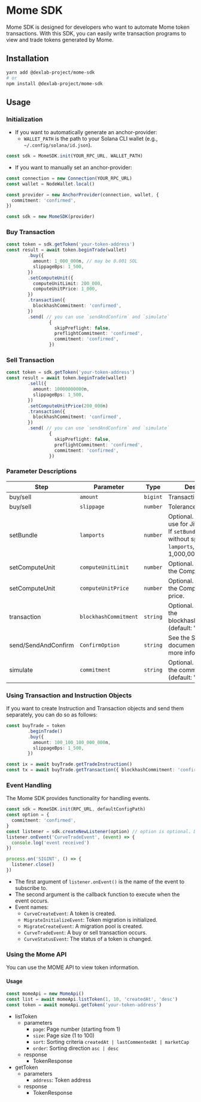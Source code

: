 
# Mome SDK

Mome SDK is designed for developers who want to automate Mome token transactions. With this SDK, you can easily write transaction programs to view and trade tokens generated by Mome.

## Installation

```bash
yarn add @dexlab-project/mome-sdk
# or
npm install @dexlab-project/mome-sdk
```

## Usage

### Initialization

* If you want to automatically generate an anchor-provider:
  * `WALLET_PATH` is the path to your Solana CLI wallet (e.g., `~/.config/solana/id.json`).

```typescript
const sdk = MomeSDK.init(YOUR_RPC_URL, WALLET_PATH)
```

* If you want to manually set an anchor-provider:

```typescript
const connection = new Connection(YOUR_RPC_URL)
const wallet = NodeWallet.local()

const provider = new AnchorProvider(connection, wallet, {
  commitment: 'confirmed',
})

const sdk = new MomeSDK(provider)
```

### Buy Transaction

```typescript
const token = sdk.getToken('your-token-address')
const result = await token.beginTrade(wallet)
        .buy({
          amount: 1_000_000n, // may be 0.001 SOL
          slippageBps: 1_500,
        })
        .setComputeUnit({
          computeUnitLimit: 200_000,
          computeUnitPrice: 1_000,
        })
        .transaction({
          blockhashCommitment: 'confirmed',
        })
        .send( // you can use `sendAndConfirm` and `simulate`
                {
                  skipPreflight: false,
                  preflightCommitment: 'confirmed',
                  commitment: 'confirmed',
                })
```

### Sell Transaction

```typescript
const token = sdk.getToken('your-token-address')
const result = await token.beginTrade(wallet)
        .sell({
          amount: 10000000000n,
          slippageBps: 1_500,
        })
        .setComputeUnitPrice(200_000n)
        .transaction({
          blockhashCommitment: 'confirmed',
        })
        .send( // you can use `sendAndConfirm` and `simulate`
                {
                  skipPreflight: false,
                  preflightCommitment: 'confirmed',
                  commitment: 'confirmed',
                })
```

### Parameter Descriptions

| Step                 | Parameter              | Type     | Description                                                                                               |
|----------------------|------------------------|----------|-----------------------------------------------------------------------------------------------------------|
| buy/sell             | `amount`               | `bigint` | Transaction amount                                                                                        |
| buy/sell             | `slippage`             | `number` | Tolerance                                                                                                 |
| setBundle            | `lamports`             | `number` | Optional. Amount to use for Jitto bundling. If `setBundle` is declared without specifying `lamports`, it defaults to 1,000,000. |
| setComputeUnit       | `computeUnitLimit`     | `number` | Optional. Directly sets the Compute Unit.                                                                 |
| setComputeUnit       | `computeUnitPrice`     | `number` | Optional. Directly sets the Compute Unit price.                                                           |
| transaction          | `blockhashCommitment`  | `string` | Optional. Directly sets the blockhashCommitment. (default: 'confirmed')                                   |
| send/SendAndConfirm  | `ConfirmOption`        | `string` | See the Solana Web3.js documentation for more information.                                                |
| simulate             | `commitment`           | `string` | Optional. Directly sets the commitment. (default: 'confirmed')                                            |

### Using Transaction and Instruction Objects

If you want to create Instruction and Transaction objects and send them separately, you can do so as follows:

```typescript
const buyTrade = token
        .beginTrade()
        .buy({
          amount: 100_100_100_000_000n,
          slippageBps: 1_500,
        })

const ix = await buyTrade.getTradeInstruction()
const tx = await buyTrade.getTransaction({ blockhashCommitment: 'confirmed' })
```

### Event Handling

The Mome SDK provides functionality for handling events.

```typescript
const sdk = MomeSDK.init(RPC_URL, defaultConfigPath)
const option = {
  commitment: 'confirmed',
}
const listener = sdk.createNewListener(option) // option is optional. Default is { commitment: 'confirmed' }
listener.onEvent('CurveTradeEvent', (event) => {
  console.log('event received')
})

process.on('SIGINT', () => {
  listener.close()
})
```

* The first argument of `listener.onEvent()` is the name of the event to subscribe to.
* The second argument is the callback function to execute when the event occurs.
* Event names:
  * `CurveCreateEvent`: A token is created.
  * `MigrateInitializeEvent`: Token migration is initialized.
  * `MigrateCreateEvent`: A migration pool is created.
  * `CurveTradeEvent`: A buy or sell transaction occurs.
  * `CurveStatusEvent`: The status of a token is changed.

### Using the Mome API

You can use the MOME API to view token information.

#### Usage
```typescript
const momeApi = new MomeApi()
const list = await momeApi.listToken(1, 10, 'createdAt', 'desc')
const token = await momeApi.getToken('your-token-address')
```
* listToken
  * parameters
    * `page`: Page number (starting from 1)
    * `size`: Page size (1 to 100)
    * `sort`: Sorting criteria `createdAt | lastCommentedAt | marketCap`
    * `order`: Sorting direction `asc | desc`
  * response
    * TokenResponse
* getToken
  * parameters
    * `address`: Token address
  * response
    * TokenResponse

